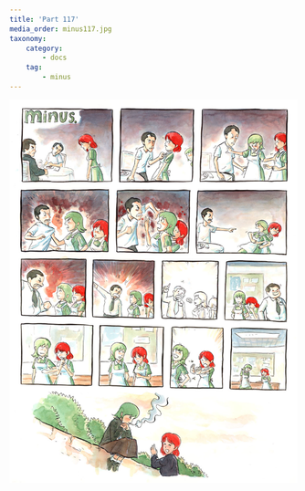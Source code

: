 ```yaml
---
title: 'Part 117'
media_order: minus117.jpg
taxonomy:
    category:
        - docs
    tag:
        - minus
---
```


![](minus117.jpg)
